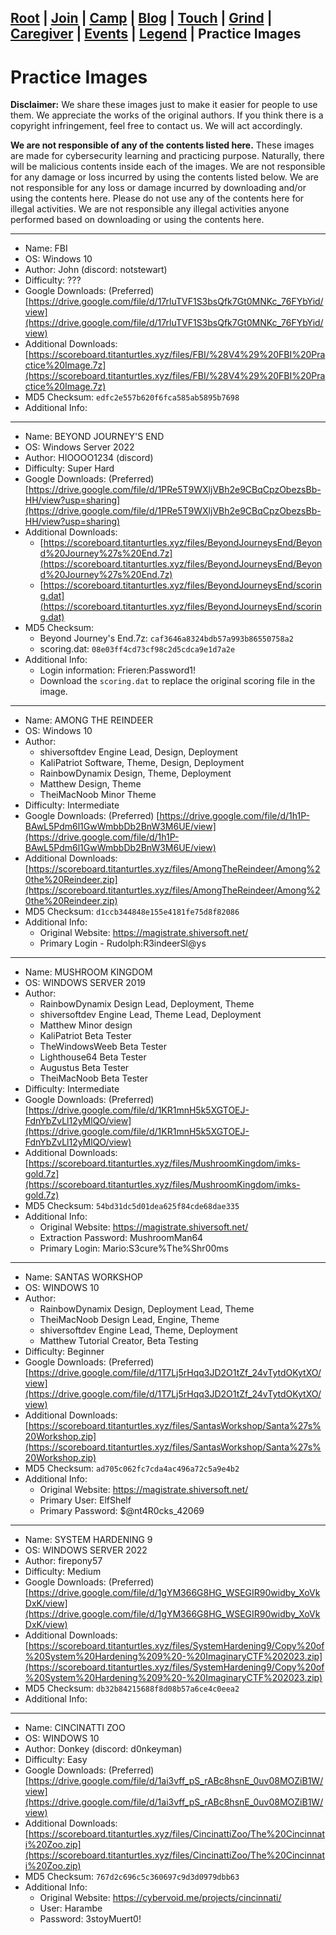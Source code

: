 ## [Root](./index.html) | [Join](./apply.html) | [Camp](./cybercamp.html) |  [Blog](./blog.html) | [Touch](./contacts.html) | [Grind](./resources.html) | [Caregiver](./techcg.html) | [Events](./events.html) | [Legend](./legend.html) | **Practice Images** 

# Practice Images

**Disclaimer:** We share these images just to make it easier for people to use them. We appreciate the works of the original authors. If you think there is a copyright infringement, feel free to contact us. We will act accordingly.

**We are not responsible of any of the contents listed here.** These images are made for cybersecurity learning and practicing purpose. Naturally, there will be malicious contents inside each of the images. We are not responsible for any damage or loss incurred by using the contents listed below. We are not responsible for any loss or damage incurred by downloading and/or using the contents here. Please do not use any of the contents here for illegal activities. We are not responsible any illegal activities anyone performed based on downloading or using the contents here.

---

* Name: FBI
* OS: Windows 10
* Author: John (discord: notstewart) 
* Difficulty: ???
* Google Downloads: (Preferred) [https://drive.google.com/file/d/17rluTVF1S3bsQfk7Gt0MNKc_76FYbYid/view](https://drive.google.com/file/d/17rluTVF1S3bsQfk7Gt0MNKc_76FYbYid/view)
* Additional Downloads: [https://scoreboard.titanturtles.xyz/files/FBI/%28V4%29%20FBI%20Practice%20Image.7z](https://scoreboard.titanturtles.xyz/files/FBI/%28V4%29%20FBI%20Practice%20Image.7z)
* MD5 Checksum: `edfc2e557b620f6fca585ab5895b7698`
* Additional Info: 

---

* Name: BEYOND JOURNEY'S END
* OS: Windows Server 2022
* Author: HIOOOO1234 (discord) 
* Difficulty: Super Hard
* Google Downloads: (Preferred) [https://drive.google.com/file/d/1PRe5T9WXljVBh2e9CBqCpzObezsBb-HH/view?usp=sharing](https://drive.google.com/file/d/1PRe5T9WXljVBh2e9CBqCpzObezsBb-HH/view?usp=sharing)
* Additional Downloads:
  * [https://scoreboard.titanturtles.xyz/files/BeyondJourneysEnd/Beyond%20Journey%27s%20End.7z](https://scoreboard.titanturtles.xyz/files/BeyondJourneysEnd/Beyond%20Journey%27s%20End.7z)
  * [https://scoreboard.titanturtles.xyz/files/BeyondJourneysEnd/scoring.dat](https://scoreboard.titanturtles.xyz/files/BeyondJourneysEnd/scoring.dat)
* MD5 Checksum:
  * Beyond Journey's End.7z: `caf3646a8324bdb57a993b86550758a2`  
  * scoring.dat: `08e03ff4cd73cf98c2d5cdca9e1d7a2e`  
* Additional Info:
  * Login information: Frieren:Password1!
  * Download the `scoring.dat` to replace the original scoring file in the image.
 
---

* Name: AMONG THE REINDEER
* OS: Windows 10
* Author:
  * shiversoftdev	Engine Lead, Design, Deployment
  * KaliPatriot	Software, Theme, Design, Deployment
  * RainbowDynamix	Design, Theme, Deployment
  * Matthew	Design, Theme
  * TheiMacNoob	Minor Theme
* Difficulty: Intermediate
* Google Downloads: (Preferred) [https://drive.google.com/file/d/1h1P-BAwL5Pdm6l1GwWmbbDb2BnW3M6UE/view](https://drive.google.com/file/d/1h1P-BAwL5Pdm6l1GwWmbbDb2BnW3M6UE/view)
* Additional Downloads: [https://scoreboard.titanturtles.xyz/files/AmongTheReindeer/Among%20the%20Reindeer.zip](https://scoreboard.titanturtles.xyz/files/AmongTheReindeer/Among%20the%20Reindeer.zip)
* MD5 Checksum: `d1ccb344848e155e4181fe75d8f82086`
* Additional Info:
  * Original Website: https://magistrate.shiversoft.net/
  * Primary Login - Rudolph:R3indeerSl@ys
 
---

* Name: MUSHROOM KINGDOM
* OS: WINDOWS SERVER 2019
* Author:
  * RainbowDynamix	Design Lead, Deployment, Theme
  * shiversoftdev	Engine Lead, Theme Lead, Deployment
  * Matthew	Minor design
  * KaliPatriot	Beta Tester
  * TheWindowsWeeb	Beta Tester
  * Lighthouse64	Beta Tester
  * Augustus	Beta Tester
  * TheiMacNoob	Beta Tester
* Difficulty: Intermediate
* Google Downloads: (Preferred) [https://drive.google.com/file/d/1KR1mnH5k5XGTOEJ-FdnYbZvLl12yMlQO/view](https://drive.google.com/file/d/1KR1mnH5k5XGTOEJ-FdnYbZvLl12yMlQO/view)
* Additional Downloads: [https://scoreboard.titanturtles.xyz/files/MushroomKingdom/imks-gold.7z](https://scoreboard.titanturtles.xyz/files/MushroomKingdom/imks-gold.7z)
* MD5 Checksum: `54bd31dc5d01dea625f84cde68dae335`
* Additional Info:
  * Original Website: https://magistrate.shiversoft.net/
  * Extraction Password: MushroomMan64
  * Primary Login: Mario:S3cure%The%Shr00ms
 
---

* Name: SANTAS WORKSHOP
* OS: WINDOWS 10
* Author:
  * RainbowDynamix	Design, Deployment Lead, Theme
  * TheiMacNoob	Design Lead, Engine, Theme
  * shiversoftdev	Engine Lead, Theme, Deployment
  * Matthew	Tutorial Creator, Beta Testing
* Difficulty: Beginner
* Google Downloads: (Preferred) [https://drive.google.com/file/d/1T7Lj5rHqq3JD2O1tZf_24vTytdOKytXO/view](https://drive.google.com/file/d/1T7Lj5rHqq3JD2O1tZf_24vTytdOKytXO/view)
* Additional Downloads: [https://scoreboard.titanturtles.xyz/files/SantasWorkshop/Santa%27s%20Workshop.zip](https://scoreboard.titanturtles.xyz/files/SantasWorkshop/Santa%27s%20Workshop.zip)
* MD5 Checksum: `ad705c062fc7cda4ac496a72c5a9e4b2`
* Additional Info:
  * Original Website: https://magistrate.shiversoft.net/
  * Primary User: ElfShelf
  * Primary Password: $@nt4R0cks_42069
 
---

* Name: SYSTEM HARDENING 9
* OS: WINDOWS SERVER 2022
* Author: firepony57
* Difficulty: Medium
* Google Downloads: (Preferred) [https://drive.google.com/file/d/1gYM366G8HG_WSEGIR90widby_XoVkDxK/view](https://drive.google.com/file/d/1gYM366G8HG_WSEGIR90widby_XoVkDxK/view)
* Additional Downloads: [https://scoreboard.titanturtles.xyz/files/SystemHardening9/Copy%20of%20System%20Hardening%209%20-%20ImaginaryCTF%202023.zip](https://scoreboard.titanturtles.xyz/files/SystemHardening9/Copy%20of%20System%20Hardening%209%20-%20ImaginaryCTF%202023.zip)
* MD5 Checksum: `db32b84215688f8d08b57a6ce4c0eea2`
* Additional Info:

---

* Name: CINCINATTI ZOO
* OS: WINDOWS 10
* Author: Donkey (discord: d0nkeyman)
* Difficulty: Easy
* Google Downloads: (Preferred) [https://drive.google.com/file/d/1ai3vff_pS_rABc8hsnE_0uv08MOZiB1W/view](https://drive.google.com/file/d/1ai3vff_pS_rABc8hsnE_0uv08MOZiB1W/view)
* Additional Downloads: [https://scoreboard.titanturtles.xyz/files/CincinattiZoo/The%20Cincinnati%20Zoo.zip](https://scoreboard.titanturtles.xyz/files/CincinattiZoo/The%20Cincinnati%20Zoo.zip)
* MD5 Checksum: `767d2c696c5c360697c9d3d0979dbb63`
* Additional Info:
  * Original Website: https://cybervoid.me/projects/cincinnati/
  * User: Harambe
  * Password: 3stoyMuert0!
